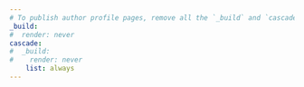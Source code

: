 ```yaml
---
# To publish author profile pages, remove all the `_build` and `cascade` settings below.
_build:
#  render: never
cascade:
#  _build:
#    render: never
    list: always
---
```

